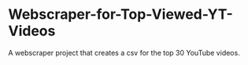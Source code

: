 # Webscraper-for-Top-Viewed-YT-Videos
A webscraper project that creates a csv for the top 30 YouTube videos.
